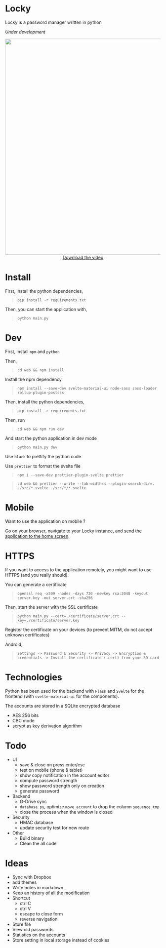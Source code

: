 # Locky
Locky is a password manager written in python

*Under development*

<p align="center">
    <img src="https://raw.githubusercontent.com/Mister7F/Locky/master/screenshots/presentation.gif" height="700"/>
    <br/>
    <a href="https://github.com/Mister7F/Locky/blob/master/screenshots/presentation.mp4?raw=true" target="_blank">Download the video</a>
</p>

# Install
First, install the python dependencies,
> `pip install -r requirements.txt`

Then, you can start the application with,
> `python main.py`

# Dev
First, install `npm` and `python`

Then,
> `cd web && npm install`

Install the npm dependency
> `npm install --save-dev svelte-material-ui node-sass sass-loader rollup-plugin-postcss`

Then, install the python dependencies,
> `pip install -r requirements.txt`

Then, run
> `cd web && npm run dev`

And start the python application in dev mode
> `python main.py dev`

Use `black` to prettify the python code

Use `prettier` to format the svelte file
> `npm i --save-dev prettier-plugin-svelte prettier`

> `cd web && prettier --write --tab-width=4 --plugin-search-dir=. ./src/*.svelte ./src/*/*.svelte`

# Mobile
Want to use the application on mobile ?

Go on your browser, navigate to your Locky instance, and <a href="https://www.howtogeek.com/196087/how-to-add-websites-to-the-home-screen-on-any-smartphone-or-tablet/">send the application to the home screen</a>.

# HTTPS
If you want to access to the application remotely, you might want to use HTTPS (and you really should).

You can generate a certificate
> `openssl req -x509 -nodes -days 730 -newkey rsa:2048 -keyout server.key -out server.crt -sha256`

Then, start the server with the SSL certificate
> `python main.py --cert=./certificate/server.crt --key=./certificate/server.key`

Register the certificate on your devices (to prevent MITM, do not accept unknown certificates)

Android,
> `Settings -> Password & Security -> Privacy -> Encryption & credentials -> Install the certificate (.cert) from your SD card`


# Technologies
Python has been used for the backend with `Flask` and `Svelte` for the frontend (with `svelte-material-ui` for the components).

The accounts are stored in a SQLite encrypted database
- AES 256 bits
- CBC mode
- scrypt as key derivation algorithm

# Todo
- UI
    - save & close on press enter/esc
    - test on mobile (phone & tablet)
    - show copy notification in the account editor
    - compute password strength
    - show password strength only on creation
    - generate password
- Backend
    - G-Drive sync
    - `database.py`, optimize `move_account` to drop the column `sequence_tmp`
    - close the process when the window is closed
- Security
    - HMAC database
    - update security test for new route
- Other
    - Build binary
    - Clean the all code

# Ideas
- Sync with Dropbox
- add themes
- Write notes in markdown
- Keep an history of all the modification
- Shortcut
    - ctrl C
    - ctrl V
    - escape to close form
    - reverse navigation
- Store file
- View old passwords
- Statistics on the accounts
- Store setting in local storage instead of cookies

